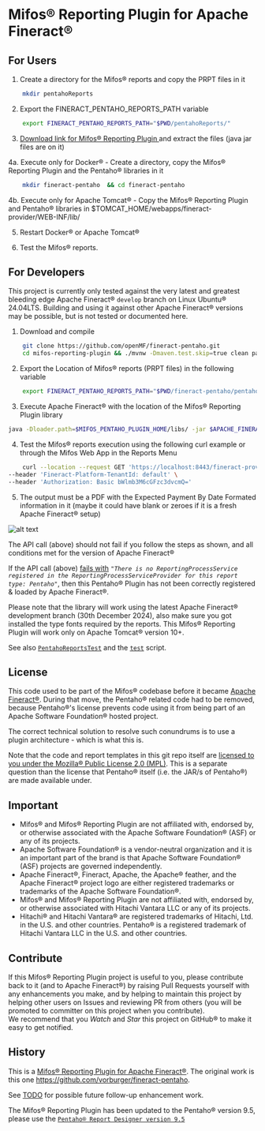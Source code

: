 # Mifos® Reporting Plugin for Apache Fineract®

## For Users

1. Create a directory for the Mifos® reports and copy the PRPT files in it 

```bash
    mkdir pentahoReports
```

2. Export the FINERACT_PENTAHO_REPORTS_PATH variable

```bash
    export FINERACT_PENTAHO_REPORTS_PATH="$PWD/pentahoReports/"
```    

3. [Download link for Mifos® Reporting Plugin ](https://sourceforge.net/projects/mifos/files/mifos-plugins/FineractPentahoPlugin/FineractPentahoPlugin-1.10.0.zip/download)  and extract the files (java jar files are on it)

4a. Execute only for Docker® - Create a directory, copy the Mifos® Reporting Plugin and the Pentaho® libraries in it

```bash
    mkdir fineract-pentaho  && cd fineract-pentaho
```

4b. Execute only for Apache Tomcat® - Copy the Mifos® Reporting Plugin and Pentaho® libraries in $TOMCAT_HOME/webapps/fineract-provider/WEB-INF/lib/

5. Restart Docker® or Apache Tomcat®

6. Test the Mifos® reports.

## For Developers

This project is currently only tested against the very latest and greatest bleeding edge Apache Fineract® `develop` branch on Linux Ubuntu® 24.04LTS. 
Building and using it against other Apache Fineract® versions may be possible, but is not tested or documented here.

1. Download and compile

```bash
    git clone https://github.com/openMF/fineract-pentaho.git
    cd mifos-reporting-plugin && ./mvnw -Dmaven.test.skip=true clean package && cd ..
```
2. Export the Location of Mifos® reports (PRPT files) in the following variable

```bash
    export FINERACT_PENTAHO_REPORTS_PATH="$PWD/fineract-pentaho/pentahoReports/"
```    

3. Execute Apache Fineract® with the location of the Mifos® Reporting Plugin library

```bash
java -Dloader.path=$MIFOS_PENTAHO_PLUGIN_HOME/libs/ -jar $APACHE_FINERACT_HOME/fineract-provider.jar
```

4. Test the Mifos® reports execution using the following curl example or through the Mifos Web App in the Reports Menu

```bash
    curl --location --request GET 'https://localhost:8443/fineract-provider/api/v1/runreports/Expected%20Payments%20By%20Date%20-%20Formatted?tenantIdentifier=default&locale=en&dateFormat=dd%20MMMM%20yyyy&R_startDate=01%20January%202022&R_endDate=02%20January%202023&R_officeId=1&output-type=PDF&R_loanOfficerId=-1' \
--header 'Fineract-Platform-TenantId: default' \
--header 'Authorization: Basic bWlmb3M6cGFzc3dvcmQ='
```

5. The output must be a PDF with the Expected Payment By Date Formated information in it (maybe it could have blank or zeroes if it is a fresh Apache Fineract® setup)

![alt text](https://github.com/openMF/fineract-pentaho/blob/1.8/img/screenshot_pentaho_report.png?raw=true)

The API call (above) should not fail if you follow the steps as shown, and all conditions met for the version of Apache Fineract®

If the API call (above) [fails with](https://issues.apache.org/jira/browse/FINERACT-1173) 
_`"There is no ReportingProcessService registered in the ReportingProcessServiceProvider for this report type: Pentaho"`_, 
then this Pentaho® Plugin has not been correctly registered & loaded by Apache Fineract®.

Please note that the library will work using the latest Apache Fineract® development branch (30th December 2024), also make sure you got installed the type fonts required by the reports. This Mifos® Reporting Plugin will work only on Apache Tomcat® version 10+. 

See also [`PentahoReportsTest`](src/test/java/org/mifos/fineract/pentaho/PentahoReportsTest.java) and the [`test`](test) script.


## License

This code used to be part of the Mifos® codebase before it became [Apache Fineract®](https://fineract.apache.org).
During that move, the Pentaho® related code had to be removed, because Pentaho®'s license prevents code using it from being part of an Apache Software Foundation® hosted project.

The correct technical solution to resolve such conundrums is to use a plugin architecture - which is what this is.

Note that the code and report templates in this git repo itself are
[licensed to you under the Mozilla® Public License 2.0 (MPL)](https://github.com/openMF/fineract-pentaho/blob/develop/LICENSE).
This is a separate question than the license that Pentaho® itself (i.e. the JAR/s of Pentaho®) are made available under.

## Important

* Mifos® and Mifos® Reporting Plugin are not affiliated with, endorsed by, or otherwise associated with the Apache Software Foundation® (ASF) or any of its projects.
* Apache Software Foundation® is a vendor-neutral organization and it is an important part of the brand is that Apache Software Foundation® (ASF) projects are governed independently.
* Apache Fineract®, Fineract, Apache, the Apache® feather, and the Apache Fineract® project logo are either registered trademarks or trademarks of the Apache Software Foundation®.
* Mifos® and Mifos® Reporting Plugin are not affiliated with, endorsed by, or otherwise associated with Hitachi Vantara LLC or any of its projects.
* Hitachi® and Hitachi Vantara® are registered trademarks of Hitachi, Ltd. in the U.S. and other countries. Pentaho® is a registered trademark of Hitachi Vantara LLC in the U.S. and other countries.

## Contribute

If this Mifos® Reporting Plugin project is useful to you, please contribute back to it (and to Apache Fineract®) by raising Pull Requests yourself with any enhancements you make, and by helping to maintain this project by helping other users on Issues and reviewing PR from others (you will be promoted to committer on this project when you contribute).  
We recommend that you _Watch_ and _Star_ this project on GitHub® to make it easy to get notified.

## History

This is a [Mifos® Reporting Plugin for Apache Fineract®](https://github.com/apache/fineract/blob/maintenance/1.6/fineract-doc/src/docs/en/deployment.adoc). The original work is this one https://github.com/vorburger/fineract-pentaho.

See [TODO](TODO.md) for possible future follow-up enhancement work.

The Mifos® Reporting Plugin has been updated to the Pentaho® version 9.5, please use the [`Pentaho® Report Designer version 9.5`](https://mifos.jfrog.io/artifactory/libs-snapshot-local/org/pentaho/reporting/prd-ce/9.5.0.0-SNAPSHOT/prd-ce-9.5.0.0-20230108.081758-1.zip) 


